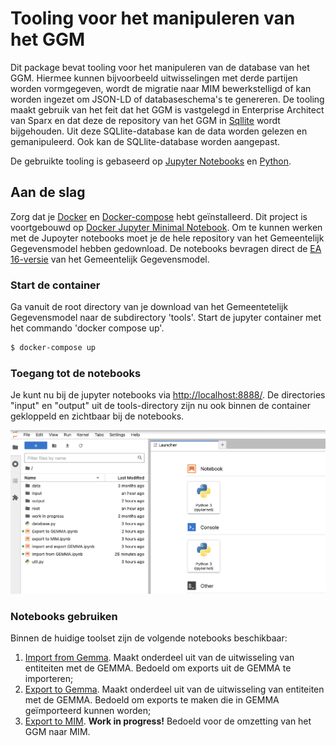 # Tooling voor het manipuleren van het GGM

Dit package bevat tooling voor het manipuleren van de database van het GGM. Hiermee kunnen bijvoorbeeld uitwisselingen met derde partijen worden vormgegeven, wordt de migratie naar MIM bewerkstelligd of kan worden ingezet om JSON-LD of databaseschema's te genereren. De tooling maakt gebruik van het feit dat het GGM is vastgelegd in Enterprise Architect van Sparx en dat deze de repository van het GGM in [Sqllite](https://www.sqlite.org/index.html) wordt bijgehouden. Uit deze SQLlite-database kan de data worden gelezen en gemanipuleerd. Ook kan de SQLlite-database worden aangepast.  

De gebruikte tooling is gebaseerd op [Jupyter Notebooks](https://jupyter.org) en [Python](https://www.python.org).

## Aan de slag

Zorg dat je [Docker](https://www.docker.com) en [Docker-compose](https://github.com/docker/compose) hebt geïnstalleerd. Dit project is voortgebouwd op [Docker Jupyter Minimal Notebook](https://github.com/jupyter/docker-stacks). Om te kunnen werken met de Jupoyter notebooks moet je de hele repository van het Gemeentelijk Gegevensmodel hebben gedownload. De notebooks bevragen direct de [EA 16-versie](https://github.com/Gemeente-Delft/Gemeentelijk-Gegevensmodel/blob/master/gemeentelijk%20gegevensmodel%20EA16.qea) van het Gemeentelijk Gegevensmodel. 

### Start de container

Ga vanuit de root directory van je download van het Gemeentetelijk Gegevensmodel naar de subdirectory 'tools'. Start de jupyter container met het commando 'docker compose up'. 

```sh
$ docker-compose up
```

### Toegang tot de notebooks

Je kunt nu bij de jupyter notebooks via [http://localhost:8888/](http://localhost:8888/). De directories "input" en "output" uit de tools-directory zijn nu ook binnen de container gekloppeld en zichtbaar bij de notebooks.

![Input en Output zijn zichtbaar](image/input_output.png)

### Notebooks gebruiken

Binnen de huidige toolset zijn de volgende notebooks beschikbaar:

1. [Import from Gemma](http://localhost:8888/lab/workspaces/auto-1/tree/Import%20from%20GEMMA.ipynb). Maakt onderdeel uit van de uitwisseling van entiteiten met de GEMMA. Bedoeld om exports uit de GEMMA te importeren;
2.  [Export to Gemma](http://localhost:8888/lab/workspaces/auto-1/tree/Export%20to%20GEMMA.ipynb). Maakt onderdeel uit van de uitwisseling van entiteiten met de GEMMA. Bedoeld om exports te maken die in GEMMA geïmporteerd kunnen worden;
3. [Export to MIM](http://localhost:8888/lab/workspaces/auto-1/tree/Export%20to%20MIM.ipynb). **Work in progress!** Bedoeld voor de omzetting van het GGM naar MIM.
